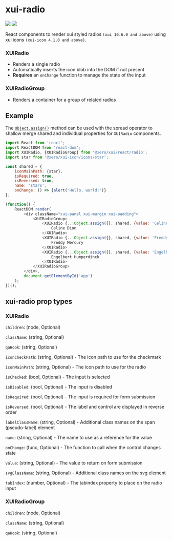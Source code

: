 xui-radio
==========
![](https://img.shields.io/badge/xui-^10.6.0-blue.svg)
![](https://img.shields.io/badge/react-^15.5.4-blue.svg)

React components to render xui styled radios `(xui 10.6.0 and above)` using xui icons `(xui-icon 4.1.0 and above)`.

### XUIRadio
* Renders a single radio
* Automatically inserts the icon blob into the DOM if not present
* **Requires** an `onChange` function to manage the state of the input

### XUIRadioGroup
* Renders a container for a group of related radios

## Example

The [`Object.assign()`](https://developer.mozilla.org/en-US/docs/Web/JavaScript/Reference/Global_Objects/Object/assign)
method can be used with the spread operator to shallow merge shared and individual properties for `XUIRadio` components.

```js
import React from 'react';
import ReactDOM from 'react-dom';
import XUIRadio, {XUIRadioGroup} from '@xero/xui/react/radio';
import star from '@xero/xui-icon/icons/star';

const shared = {
	iconMainPath: {star},
	isRequired: true,
	isReversed: true,
	name: 'stars',
	onChange: () => {alert('Hello, world!')}
};

(function() {
	ReactDOM.render(
		<div className="xui-panel xui-margin xui-padding">
			<XUIRadioGroup>
				<XUIRadio {...Object.assign({}, shared, {value: 'Celine Dion'})}>
					Celine Dion
				</XUIRadio>
				<XUIRadio {...Object.assign({}, shared, {value: 'Freddy Mercury'})}>
					Freddy Mercury
				</XUIRadio>
				<XUIRadio {...Object.assign({}, shared, {value: 'Engelbert Humperdinck'})}>
					Engelbert Humperdinck
				</XUIRadio>
			</XUIRadioGroup>
		</div>,
		document.getElementById('app')
	);
})();
```

## xui-radio prop types

### XUIRadio
`children`: (node, Optional)

`className`: (string, Optional)

`qaHook`: (string, Optional)

`iconCheckPath`: (string, Optional) - The icon path to use for the checkmark

`iconMainPath`: (string, Optional) - The icon path to use for the radio

`isChecked`: (bool, Optional) - The input is selected

`isDisabled`: (bool, Optional) - The input is disabled

`isRequired`: (bool, Optional) - The input is required for form submission

`isReversed`: (bool, Optional) - The label and control are displayed in reverse order

`labelClassName`: (string, Optional) - Additional class names on the span (pseudo-label) element

`name`: (string, Optional) - The name to use as a reference for the value

`onChange`: (func, Optional)  - The function to call when the control changes state

`value`: (string, Optional) - The value to return on form submission

`svgClassName`: (string, Optional) - Additional class names on the svg element

`tabIndex`: (number, Optional) - The tabindex property to place on the radio input


### XUIRadioGroup
`children`: (node, Optional)

`className`: (string, Optional)

`qaHook`: (string, Optional)
